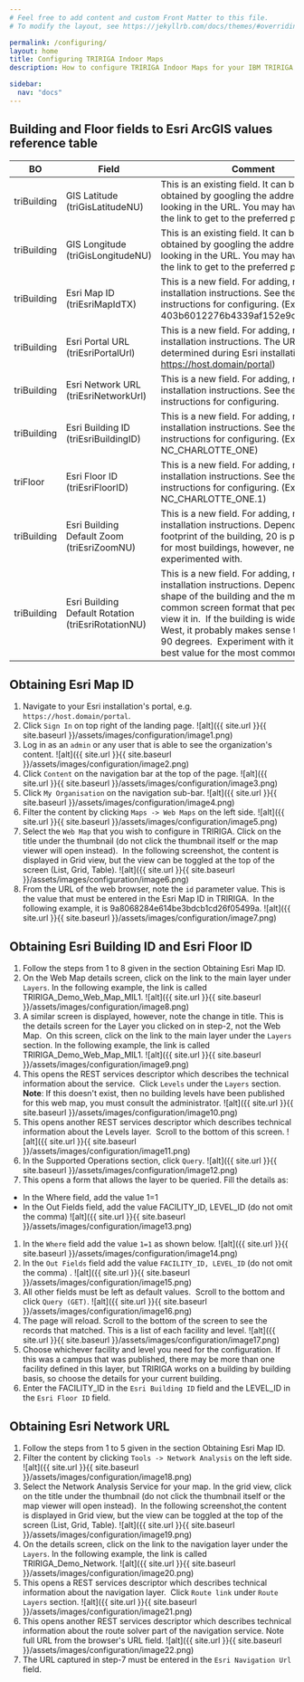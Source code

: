 ```yaml
---
# Feel free to add content and custom Front Matter to this file.
# To modify the layout, see https://jekyllrb.com/docs/themes/#overriding-theme-defaults

permalink: /configuring/
layout: home
title: Configuring TRIRIGA Indoor Maps
description: How to configure TRIRIGA Indoor Maps for your IBM TRIRIGA solution.

sidebar:
  nav: "docs"
---
```

## Building and Floor fields to Esri ArcGIS values reference table

BO | Field | Comment 
------- | --------- | -------- 
triBuilding | GIS Latitude (triGisLatitudeNU) | This is an existing field.  It can be easily obtained by googling the address and looking in the URL. You may have to tweak the link to get to the preferred position.
triBuilding | GIS Longitude (triGisLongitudeNU) | This is an existing field.  It can be easily obtained by googling the address and looking in the URL. You may have to tweak the link to get to the preferred position.
triBuilding | Esri Map ID (triEsriMapIdTX) | This is a new field. For adding, refer to the installation instructions. See the following instructions for configuring. (Ex. 403b6012276b4339af152e9c3319a4b1)
triBuilding | Esri Portal URL (triEsriPortalUrl) | This is a new field. For adding, refer to the installation instructions. The URL is determined during Esri installation. (Ex. https://host.domain/portal)
triBuilding | Esri Network URL (triEsriNetworkUrl) | This is a new field. For adding, refer to the installation instructions. See the following instructions for configuring. 
triBuilding | Esri Building ID (triEsriBuildingID) | This is a new field. For adding, refer to the installation instructions.  See the following instructions for configuring. (Ex. NC_CHARLOTTE_ONE)
triFloor | Esri Floor ID (triEsriFloorID) | This is a new field. For adding, refer to the installation instructions.  See the following instructions for configuring. (Ex. NC_CHARLOTTE_ONE.1)
triBuilding | Esri Building Default Zoom (triEsriZoomNU) | This is a new field. For adding, refer to the installation instructions.  Depends on the footprint of the building, 20 is probably fine for most buildings, however, needs to be experimented with.
triBuilding | Esri Building Default Rotation (triEsriRotationNU) | This is a new field. For adding, refer to the installation instructions.  Depends on the shape of the building and the most common screen format that people will view it in.  If the building is wider East to West, it probably makes sense to rotate it 90 degrees.  Experiment with it to find the best value for the most common medium.



## Obtaining Esri Map ID

1. Navigate to your Esri installation's portal, e.g. `https://host.domain/portal`.
1. Click `Sign In` on top right of the landing page.
![alt]({{ site.url }}{{ site.baseurl }}/assets/images/configuration/image1.png)
1. Log in as an `admin` or any user that is able to see the organization's content.
![alt]({{ site.url }}{{ site.baseurl }}/assets/images/configuration/image2.png)
1. Click `Content` on the navigation bar at the top of the page.
![alt]({{ site.url }}{{ site.baseurl }}/assets/images/configuration/image3.png)
1. Click `My Organisation` on the navigation sub-bar.
![alt]({{ site.url }}{{ site.baseurl }}/assets/images/configuration/image4.png)
1. Filter the content by clicking `Maps -> Web Maps` on the left side.
![alt]({{ site.url }}{{ site.baseurl }}/assets/images/configuration/image5.png)
1. Select the `Web Map` that you wish to configure in TRIRIGA. Click on the title under the thumbnail (do not click the thumbnail itself or the map viewer will open instead).  In the following screenshot, the content is displayed in Grid view, but the view can be toggled at the top of the screen (List, Grid, Table).
![alt]({{ site.url }}{{ site.baseurl }}/assets/images/configuration/image6.png)
1. From the URL of the web browser, note the `id` parameter value. This is the value that must be entered in the Esri Map ID in TRIRIGA.  In the following example, it is 9a8068284e614be3bdcb1cd26f05499a.
![alt]({{ site.url }}{{ site.baseurl }}/assets/images/configuration/image7.png)

## Obtaining Esri Building ID and Esri Floor ID

1. Follow the steps from 1 to 8 given in the section Obtaining Esri Map ID.
1. On the Web Map details screen, click on the link to the main layer under `Layers`. In the following example, the link is called TRIRIGA_Demo_Web_Map_MIL1.
![alt]({{ site.url }}{{ site.baseurl }}/assets/images/configuration/image8.png)
1. A similar screen is displayed, however, note the change in title. This is the details screen for the Layer you clicked on in step-2, not the Web Map.  On this screen, click on the link to the main layer under the `Layers` section. In the following example, the link is called TRIRIGA_Demo_Web_Map_MIL1.
![alt]({{ site.url }}{{ site.baseurl }}/assets/images/configuration/image9.png)
1. This opens the REST services descriptor which describes the technical information about the service.  Click `Levels` under the `Layers` section.
**Note**: If this doesn't exist, then no building levels have been published for this web map, you must consult the administrator.
![alt]({{ site.url }}{{ site.baseurl }}/assets/images/configuration/image10.png)
1. This opens another REST services descriptor which describes technical information about the Levels layer.  Scroll to the bottom of this screen.
![alt]({{ site.url }}{{ site.baseurl }}/assets/images/configuration/image11.png)
1. In the Supported Operations section, click `Query`.
![alt]({{ site.url }}{{ site.baseurl }}/assets/images/configuration/image12.png)
1. This opens a form that allows the layer to be queried. Fill the details as:
  * In the Where field, add the value 1=1
  * In the Out Fields field, add the value FACILITY_ID, LEVEL_ID (do not omit the comma)
![alt]({{ site.url }}{{ site.baseurl }}/assets/images/configuration/image13.png)
1. In the `Where` field add the value `1=1` as shown below.
![alt]({{ site.url }}{{ site.baseurl }}/assets/images/configuration/image14.png)
1. In the `Out Fields` field add the value `FACILITY_ID, LEVEL_ID` (do not omit the comma) .
![alt]({{ site.url }}{{ site.baseurl }}/assets/images/configuration/image15.png)
1. All other fields must be left as default values.  Scroll to the bottom and click `Query (GET)`.
![alt]({{ site.url }}{{ site.baseurl }}/assets/images/configuration/image16.png)
1. The page will reload. Scroll to the bottom of the screen to see the records that matched. This is a list of each facility and level.
![alt]({{ site.url }}{{ site.baseurl }}/assets/images/configuration/image17.png)
1. Choose whichever facility and level you need for the configuration. If this was a campus that was published, there may be more than one facility defined in this layer, but TRIRIGA works on a building by building basis, so choose the details for your current building.  
1. Enter the FACILITY_ID in the `Esri Building ID` field and the LEVEL_ID in the `Esri Floor ID` field.

## Obtaining Esri Network URL

1. Follow the steps from 1 to 5 given in the section Obtaining Esri Map ID.
1. Filter the content by clicking `Tools -> Network Analysis` on the left side.
![alt]({{ site.url }}{{ site.baseurl }}/assets/images/configuration/image18.png)
1. Select the Network Analysis Service for your map. In the grid view, click on the title under the thumbnail (do not click the thumbnail itself or the map viewer will open instead).  In the following screenshot,the content is displayed in Grid view, but the view can be toggled at the top of the screen (List, Grid, Table).
![alt]({{ site.url }}{{ site.baseurl }}/assets/images/configuration/image19.png)
1. On the details screen, click on the link to the navigation layer under the `Layers`. In the following example, the link is called TRIRIGA_Demo_Network.
![alt]({{ site.url }}{{ site.baseurl }}/assets/images/configuration/image20.png)
1. This opens a REST services descriptor which describes technical information about the navigation layer.  Click `Route link` under `Route Layers` section.
![alt]({{ site.url }}{{ site.baseurl }}/assets/images/configuration/image21.png)
1. This opens another REST services descriptor which describes technical information about the route solver part of the navigation service. Note full URL from the browser's URL field.
![alt]({{ site.url }}{{ site.baseurl }}/assets/images/configuration/image22.png)
1. The URL captured in step-7 must be entered in the `Esri Navigation Url` field.
